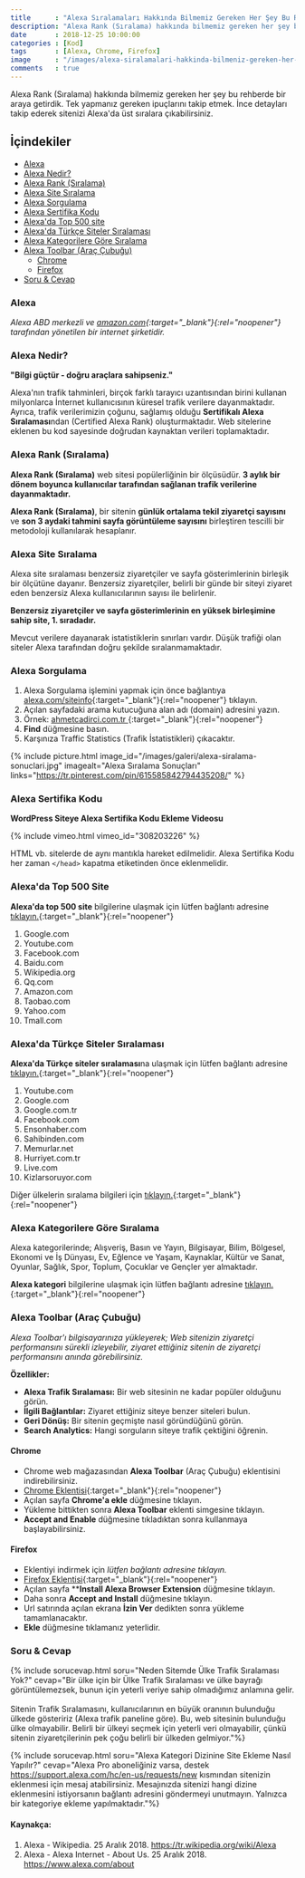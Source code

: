 ```yaml
--- 
title      : "Alexa Sıralamaları Hakkında Bilmemiz Gereken Her Şey Bu Rehberde" 
description: "Alexa Rank (Sıralama) hakkında bilmemiz gereken her şey bu rehberde bir araya getirdik. Tek yapmanız gereken ipuçlarını takip etmek. "  
date       : 2018-12-25 10:00:00 
categories : [Kod] 
tags       : [Alexa, Chrome, Firefox] 
image      : "/images/alexa-siralamalari-hakkinda-bilmeniz-gereken-her-sey-bu-rehberde.png" 
comments   : true 
--- 
```


Alexa Rank (Sıralama) hakkında bilmemiz gereken her şey bu rehberde bir araya getirdik. Tek yapmanız gereken ipuçlarını takip etmek. İnce detayları takip ederek sitenizi Alexa'da üst sıralara çıkabilirsiniz.

## İçindekiler
- [Alexa]({{site.url}}/2018/alexa-siralamalari-hakkinda-bilmeniz-gereken-her-sey-bu-rehberde/#alexa)
- [Alexa Nedir?]({{site.url}}/2018/alexa-siralamalari-hakkinda-bilmeniz-gereken-her-sey-bu-rehberde/#alexa-nedir)
- [Alexa Rank (Sıralama)]({{site.url}}/2018/alexa-siralamalari-hakkinda-bilmeniz-gereken-her-sey-bu-rehberde/#alexa-rank-sıralama)
- [Alexa Site Sıralama]({{site.url}}/2018/alexa-siralamalari-hakkinda-bilmeniz-gereken-her-sey-bu-rehberde/#alexa-site-sıralama)
- [Alexa Sorgulama]({{site.url}}/2018/alexa-siralamalari-hakkinda-bilmeniz-gereken-her-sey-bu-rehberde/#alexa-sorgulama)
- [Alexa Sertifika Kodu]({{site.url}}/2018/alexa-siralamalari-hakkinda-bilmeniz-gereken-her-sey-bu-rehberde/#alexa-sertifika-kodu)
- [Alexa'da Top 500 site]({{site.url}}/2018/alexa-siralamalari-hakkinda-bilmeniz-gereken-her-sey-bu-rehberde/#alexada-top-500-site)
- [Alexa'da Türkçe Siteler Sıralaması]({{site.url}}/2018/alexa-siralamalari-hakkinda-bilmeniz-gereken-her-sey-bu-rehberde/#alexada-türkçe-siteler-sıralaması)
- [Alexa Kategorilere Göre Sıralama]({{site.url}}/2018/alexa-siralamalari-hakkinda-bilmeniz-gereken-her-sey-bu-rehberde/#alexa-kategorilere-göre-sıralama)
- [Alexa Toolbar (Araç Çubuğu)]({{site.url}}/2018/alexa-siralamalari-hakkinda-bilmeniz-gereken-her-sey-bu-rehberde/#alexa-toolbar-araç-çubuğu)
	- [Chrome]({{site.url}}/2018/alexa-siralamalari-hakkinda-bilmeniz-gereken-her-sey-bu-rehberde/#chrome)
	- [Firefox]({{site.url}}/2018/alexa-siralamalari-hakkinda-bilmeniz-gereken-her-sey-bu-rehberde/#firefox)
- [Soru & Cevap]({{site.url}}/2018/alexa-siralamalari-hakkinda-bilmeniz-gereken-her-sey-bu-rehberde/#soru--cevap)


### Alexa 
*Alexa ABD merkezli ve [amazon.com](https://www.amazon.com){:target="_blank"}{:rel="noopener"} tarafından yönetilen bir internet şirketidir.*

### Alexa Nedir?
**"Bilgi güçtür - doğru araçlara sahipseniz."**

Alexa'nın trafik tahminleri, birçok farklı tarayıcı uzantısından birini kullanan milyonlarca İnternet kullanıcısının küresel trafik verilere dayanmaktadır. Ayrıca, trafik verilerimizin çoğunu, sağlamış olduğu **Sertifikalı Alexa Sıralaması**ndan (Certified Alexa Rank) oluşturmaktadır. Web sitelerine eklenen bu kod sayesinde doğrudan kaynaktan verileri toplamaktadır. 

### Alexa Rank (Sıralama)
**Alexa Rank (Sıralama)** web sitesi popülerliğinin bir ölçüsüdür. **3 aylık bir dönem boyunca kullanıcılar tarafından sağlanan trafik verilerine dayanmaktadır.**

**Alexa Rank (Sıralama)**, bir sitenin **günlük ortalama tekil ziyaretçi sayısını** ve **son 3 aydaki tahmini sayfa görüntüleme sayısını** birleştiren tescilli bir metodoloji kullanılarak hesaplanır. 

### Alexa Site Sıralama
Alexa site sıralaması benzersiz ziyaretçiler ve sayfa gösterimlerinin birleşik bir ölçütüne dayanır. Benzersiz ziyaretçiler, belirli bir günde bir siteyi ziyaret eden benzersiz Alexa kullanıcılarının sayısı ile belirlenir. 

**Benzersiz ziyaretçiler ve sayfa gösterimlerinin en yüksek birleşimine sahip site, 1. sıradadır.**

Mevcut verilere dayanarak istatistiklerin sınırları vardır. Düşük trafiği olan siteler Alexa tarafından doğru şekilde sıralanmamaktadır. 

### Alexa Sorgulama
1. Alexa Sorgulama işlemini yapmak için önce bağlantıya [alexa.com/siteinfo](https://www.alexa.com/siteinfo/){:target="_blank"}{:rel="noopener"} tıklayın. 
2. Açılan sayfadaki arama kutucuğuna alan adı (domain) adresini yazın.
3. Örnek: [ahmetcadirci.com.tr ](https://www.alexa.com/siteinfo/ahmetcadirci.com.tr){:target="_blank"}{:rel="noopener"}
4. **Find** düğmesine basın.
5. Karşınıza Traffic Statistics (Trafik İstatistikleri) çıkacaktır.

{% include picture.html image_id="/images/galeri/alexa-siralama-sonuclari.jpg" imagealt="Alexa Sıralama Sonuçları" links="https://tr.pinterest.com/pin/615585842794435208/" %} 

### Alexa Sertifika Kodu

**WordPress Siteye Alexa Sertifika Kodu Ekleme Videosu**

{% include vimeo.html vimeo_id="308203226" %}

HTML vb. sitelerde de aynı mantıkla hareket edilmelidir. Alexa Sertifika Kodu her zaman `</head>` kapatma etiketinden önce eklenmelidir. 

### Alexa'da Top 500 Site
**Alexa'da top 500 site** bilgilerine ulaşmak için lütfen bağlantı adresine [tıklayın.](https://www.alexa.com/topsites){:target="_blank"}{:rel="noopener"}

1. Google.com
2. Youtube.com
3. Facebook.com
4. Baidu.com
5. Wikipedia.org
6. Qq.com
7. Amazon.com
8. Taobao.com
9. Yahoo.com
10. Tmall.com

### Alexa'da Türkçe Siteler Sıralaması
**Alexa'da Türkçe siteler sıralaması**na ulaşmak için lütfen bağlantı adresine [tıklayın.](https://www.alexa.com/topsites/countries/TR){:target="_blank"}{:rel="noopener"}

1. Youtube.com
2. Google.com
3. Google.com.tr
4. Facebook.com
5. Ensonhaber.com
6. Sahibinden.com
7. Memurlar.net
8. Hurriyet.com.tr
9. Live.com
10. Kizlarsoruyor.com

Diğer ülkelerin sıralama bilgileri için [tıklayın.](https://www.alexa.com/topsites/countries){:target="_blank"}{:rel="noopener"}

### Alexa Kategorilere Göre Sıralama

Alexa kategorilerinde; Alışveriş, Basın ve Yayın, Bilgisayar, Bilim, Bölgesel, Ekonomi ve İş Dünyası, Ev, Eğlence ve Yaşam, Kaynaklar, Kültür ve Sanat, Oyunlar, Sağlık, Spor, Toplum, Çocuklar ve Gençler yer almaktadır.

**Alexa kategori** bilgilerine ulaşmak için lütfen bağlantı adresine [tıklayın.](https://www.alexa.com/topsites/category){:target="_blank"}{:rel="noopener"}

### Alexa Toolbar (Araç Çubuğu)
*Alexa Toolbar'ı bilgisayarınıza yükleyerek; Web sitenizin ziyaretçi performansını sürekli izleyebilir, ziyaret ettiğiniz sitenin de ziyaretçi performansını anında görebilirsiniz.*

**Özellikler:**
- **Alexa Trafik Sıralaması:** Bir web sitesinin ne kadar popüler olduğunu görün.
- **İlgili Bağlantılar:** Ziyaret ettiğiniz siteye benzer siteleri bulun.
- **Geri Dönüş:** Bir sitenin geçmişte nasıl göründüğünü görün.
- **Search Analytics:** Hangi sorguların siteye trafik çektiğini öğrenin.

#### Chrome
- Chrome web mağazasından **Alexa Toolbar** (Araç Çubuğu) eklentisini indirebilirsiniz. 
- [Chrome Eklentisi](https://chrome.google.com/webstore/detail/alexa-traffic-rank/cknebhggccemgcnbidipinkifmmegdel){:target="_blank"}{:rel="noopener"}
- Açılan sayfa **Chrome'a ekle** düğmesine tıklayın. 
- Yükleme bittikten sonra **Alexa Toolbar** eklenti simgesine tıklayın.
- **Accept and Enable** düğmesine tıkladıktan sonra kullanmaya başlayabilirsiniz.

#### Firefox
- Eklentiyi indirmek için *lütfen bağlantı adresine tıklayın.*
- [Firefox Eklentisi](https://www.alexa.com/toolbar?browser=firefox){:target="_blank"}{:rel="noopener"}
- Açılan sayfa ****Install Alexa Browser Extension** düğmesine tıklayın. 
- Daha sonra **Accept and Install** düğmesine tıklayın. 
- Url satırında açılan ekrana **İzin Ver** dedikten sonra yükleme tamamlanacaktır.
- **Ekle** düğmesine tıklamanız yeterlidir.

### Soru & Cevap

{% include sorucevap.html soru="Neden Sitemde Ülke Trafik Sıralaması Yok?" cevap="Bir ülke için bir Ülke Trafik Sıralaması ve ülke bayrağı görüntülemezsek, bunun için yeterli veriye sahip olmadığımız anlamına gelir. <br><br> Sitenin Trafik Sıralamasını, kullanıcılarının en büyük oranının bulunduğu ülkede gösteririz (Alexa trafik paneline göre). Bu, web sitesinin bulunduğu ülke olmayabilir. Belirli bir ülkeyi seçmek için yeterli veri olmayabilir, çünkü sitenin ziyaretçilerinin pek çoğu belirli bir ülkeden gelmiyor."%}

{% include sorucevap.html soru="Alexa Kategori Dizinine Site Ekleme Nasıl Yapılır?" cevap="Alexa Pro aboneliğiniz varsa,  destek https://support.alexa.com/hc/en-us/requests/new kısmından sitenizin eklenmesi için mesaj atabilirsiniz. Mesajınızda sitenizi hangi dizine eklenmesini istiyorsanın bağlantı adresini göndermeyi unutmayın.  Yalnızca bir kategoriye ekleme yapılmaktadır."%}


#### Kaynakça:
1. Alexa - Wikipedia. 25 Aralık 2018. https://tr.wikipedia.org/wiki/Alexa
2. Alexa - Alexa Internet - About Us. 25 Aralık 2018. https://www.alexa.com/about